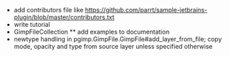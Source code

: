 * add contributors file like https://github.com/parrt/sample-jetbrains-plugin/blob/master/contributors.txt
* write tutorial
* GimpFileCollection
** add examples to documentation
* newtype handling in pgimp.GimpFile.GimpFile#add_layer_from_file; copy mode, opacity and type from source layer unless specified otherwise
